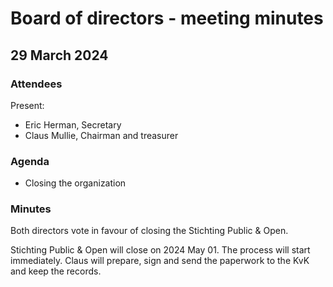 # Board of directors - meeting minutes

## 29 March 2024

### Attendees

Present:

* Eric Herman, Secretary
* Claus Mullie, Chairman and treasurer

### Agenda

* Closing the organization

### Minutes

Both directors vote in favour of closing the Stichting Public & Open.

Stichting Public & Open will close on 2024 May 01.
The process will start immediately.
Claus will prepare, sign and send the paperwork to the KvK and keep the records.
